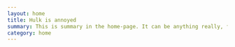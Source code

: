 ```yaml
---
layout: home
title: Hulk is annoyed
summary: This is summary in the home-page. It can be anything really, from describing what this website is about, to some texts about cats and dogs. If you want to see the source code of this theme, feel free to check out the repository on <a href="https://github.com/ItsMeaga1n/minimal-categorized" target="_blank">GitHub</a>.
category: home
---
```

